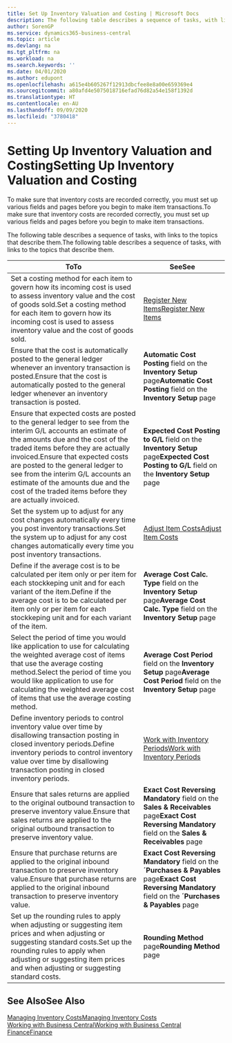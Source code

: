 ```yaml
---
title: Set Up Inventory Valuation and Costing | Microsoft Docs
description: The following table describes a sequence of tasks, with links to the topics that describe them.
author: SorenGP
ms.service: dynamics365-business-central
ms.topic: article
ms.devlang: na
ms.tgt_pltfrm: na
ms.workload: na
ms.search.keywords: ''
ms.date: 04/01/2020
ms.author: edupont
ms.openlocfilehash: a615e4b605267f12913dbcfee8e8a00e659369e4
ms.sourcegitcommit: a80afd4e5075018716efad76d82a54e158f1392d
ms.translationtype: HT
ms.contentlocale: en-AU
ms.lasthandoff: 09/09/2020
ms.locfileid: "3780418"
---
```

# <a name="setting-up-inventory-valuation-and-costing"></a><span data-ttu-id="b60d8-103">Setting Up Inventory Valuation and Costing</span><span class="sxs-lookup"><span data-stu-id="b60d8-103">Setting Up Inventory Valuation and Costing</span></span>
<span data-ttu-id="b60d8-104">To make sure that inventory costs are recorded correctly, you must set up various fields and pages before you begin to make item transactions.</span><span class="sxs-lookup"><span data-stu-id="b60d8-104">To make sure that inventory costs are recorded correctly, you must set up various fields and pages before you begin to make item transactions.</span></span>

<span data-ttu-id="b60d8-105">The following table describes a sequence of tasks, with links to the topics that describe them.</span><span class="sxs-lookup"><span data-stu-id="b60d8-105">The following table describes a sequence of tasks, with links to the topics that describe them.</span></span>

|<span data-ttu-id="b60d8-106">**To**</span><span class="sxs-lookup"><span data-stu-id="b60d8-106">**To**</span></span>|<span data-ttu-id="b60d8-107">**See**</span><span class="sxs-lookup"><span data-stu-id="b60d8-107">**See**</span></span>|  
|------------|-------------|  
|<span data-ttu-id="b60d8-108">Set a costing method for each item to govern how its incoming cost is used to assess inventory value and the cost of goods sold.</span><span class="sxs-lookup"><span data-stu-id="b60d8-108">Set a costing method for each item to govern how its incoming cost is used to assess inventory value and the cost of goods sold.</span></span>|[<span data-ttu-id="b60d8-109">Register New Items</span><span class="sxs-lookup"><span data-stu-id="b60d8-109">Register New Items</span></span>](inventory-how-register-new-items.md)|  
|<span data-ttu-id="b60d8-110">Ensure that the cost is automatically posted to the general ledger whenever an inventory transaction is posted.</span><span class="sxs-lookup"><span data-stu-id="b60d8-110">Ensure that the cost is automatically posted to the general ledger whenever an inventory transaction is posted.</span></span>|<span data-ttu-id="b60d8-111">**Automatic Cost Posting** field on the **Inventory Setup** page</span><span class="sxs-lookup"><span data-stu-id="b60d8-111">**Automatic Cost Posting** field on the **Inventory Setup** page</span></span>|  
|<span data-ttu-id="b60d8-112">Ensure that expected costs are posted to the general ledger to see from the interim G/L accounts an estimate of the amounts due and the cost of the traded items before they are actually invoiced.</span><span class="sxs-lookup"><span data-stu-id="b60d8-112">Ensure that expected costs are posted to the general ledger to see from the interim G/L accounts an estimate of the amounts due and the cost of the traded items before they are actually invoiced.</span></span>|<span data-ttu-id="b60d8-113">**Expected Cost Posting to G/L** field on the **Inventory Setup** page</span><span class="sxs-lookup"><span data-stu-id="b60d8-113">**Expected Cost Posting to G/L** field on the **Inventory Setup** page</span></span>|  
|<span data-ttu-id="b60d8-114">Set the system up to adjust for any cost changes automatically every time you post inventory transactions.</span><span class="sxs-lookup"><span data-stu-id="b60d8-114">Set the system up to adjust for any cost changes automatically every time you post inventory transactions.</span></span>|[<span data-ttu-id="b60d8-115">Adjust Item Costs</span><span class="sxs-lookup"><span data-stu-id="b60d8-115">Adjust Item Costs</span></span>](inventory-how-adjust-item-costs.md)|  
|<span data-ttu-id="b60d8-116">Define if the average cost is to be calculated per item only or per item for each stockkeping unit and for each variant of the item.</span><span class="sxs-lookup"><span data-stu-id="b60d8-116">Define if the average cost is to be calculated per item only or per item for each stockkeping unit and for each variant of the item.</span></span>|<span data-ttu-id="b60d8-117">**Average Cost Calc. Type** field on the **Inventory Setup** page</span><span class="sxs-lookup"><span data-stu-id="b60d8-117">**Average Cost Calc. Type** field on the **Inventory Setup** page</span></span>|  
|<span data-ttu-id="b60d8-118">Select the period of time you would like application to use for calculating the weighted average cost of items that use the average costing method.</span><span class="sxs-lookup"><span data-stu-id="b60d8-118">Select the period of time you would like application to use for calculating the weighted average cost of items that use the average costing method.</span></span>|<span data-ttu-id="b60d8-119">**Average Cost Period** field on the **Inventory Setup** page</span><span class="sxs-lookup"><span data-stu-id="b60d8-119">**Average Cost Period** field on the **Inventory Setup** page</span></span>|  
|<span data-ttu-id="b60d8-120">Define inventory periods to control inventory value over time by disallowing transaction posting in closed inventory periods.</span><span class="sxs-lookup"><span data-stu-id="b60d8-120">Define inventory periods to control inventory value over time by disallowing transaction posting in closed inventory periods.</span></span>|[<span data-ttu-id="b60d8-121">Work with Inventory Periods</span><span class="sxs-lookup"><span data-stu-id="b60d8-121">Work with Inventory Periods</span></span>](finance-how-to-work-with-inventory-periods.md)|  
|<span data-ttu-id="b60d8-122">Ensure that sales returns are applied to the original outbound transaction to preserve inventory value.</span><span class="sxs-lookup"><span data-stu-id="b60d8-122">Ensure that sales returns are applied to the original outbound transaction to preserve inventory value.</span></span>|<span data-ttu-id="b60d8-123">**Exact Cost Reversing Mandatory** field on the **Sales & Receivables** page</span><span class="sxs-lookup"><span data-stu-id="b60d8-123">**Exact Cost Reversing Mandatory** field on the **Sales & Receivables** page</span></span>|  
|<span data-ttu-id="b60d8-124">Ensure that purchase returns are applied to the original inbound transaction to preserve inventory value.</span><span class="sxs-lookup"><span data-stu-id="b60d8-124">Ensure that purchase returns are applied to the original inbound transaction to preserve inventory value.</span></span>|<span data-ttu-id="b60d8-125">**Exact Cost Reversing Mandatory** field on the **´Purchases & Payables** page</span><span class="sxs-lookup"><span data-stu-id="b60d8-125">**Exact Cost Reversing Mandatory** field on the **´Purchases & Payables** page</span></span>|
|<span data-ttu-id="b60d8-126">Set up the rounding rules to apply when adjusting or suggesting item prices and when adjusting or suggesting standard costs.</span><span class="sxs-lookup"><span data-stu-id="b60d8-126">Set up the rounding rules to apply when adjusting or suggesting item prices and when adjusting or suggesting standard costs.</span></span>|<span data-ttu-id="b60d8-127">**Rounding Method** page</span><span class="sxs-lookup"><span data-stu-id="b60d8-127">**Rounding Method** page</span></span>|  

## <a name="see-also"></a><span data-ttu-id="b60d8-128">See Also</span><span class="sxs-lookup"><span data-stu-id="b60d8-128">See Also</span></span>  
[<span data-ttu-id="b60d8-129">Managing Inventory Costs</span><span class="sxs-lookup"><span data-stu-id="b60d8-129">Managing Inventory Costs</span></span>](finance-manage-inventory-costs.md)  
[<span data-ttu-id="b60d8-130">Working with Business Central</span><span class="sxs-lookup"><span data-stu-id="b60d8-130">Working with Business Central</span></span>](ui-work-product.md)  
[<span data-ttu-id="b60d8-131">Finance</span><span class="sxs-lookup"><span data-stu-id="b60d8-131">Finance</span></span>](finance.md)  
